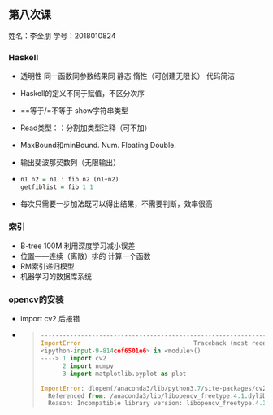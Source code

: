 ## 第八次课

姓名：李金朋 学号：2018010824

### Haskell

+ 透明性 同一函数同参数结果同 静态 惰性（可创建无限长） 代码简洁

+ Haskell的定义不同于赋值，不区分次序

+ ==等于/=不等于 show字符串类型

+ Read类型：：分割加类型注释（可不加）

+ MaxBound和minBound.  Num. Floating Double. 

+ 输出斐波那契数列（无限输出）

+ ```haskell
  n1 n2 = n1 : fib n2 (n1+n2)
  getfiblist = fib 1 1
  ```

+ 每次只需要一步加法既可以得出结果，不需要判断，效率很高

### 索引

+ B-tree 100M 利用深度学习减小误差
+ 位置——连续（离散）排的 计算一个函数
+ RM索引递归模型
+ 机器学习的数据库系统

### opencv的安装

+ import cv2  后报错

+ > ```python
  > ---------------------------------------------------------------------------
  > ImportError                               Traceback (most recent call last)
  > <ipython-input-9-814cef6501e6> in <module>()
  > ----> 1 import cv2
  >       2 import numpy
  >       3 import matplotlib.pyplot as plot
  > 
  > ImportError: dlopen(/anaconda3/lib/python3.7/site-packages/cv2.cpython-37m-darwin.so, 2): Library not loaded: @rpath/libfreetype.6.dylib
  >   Referenced from: /anaconda3/lib/libopencv_freetype.4.1.dylib
  >   Reason: Incompatible library version: libopencv_freetype.4.1.dylib requires version 24.0.0 or later, but libfreetype.6.dylib provides version 23.0.0
  > ```